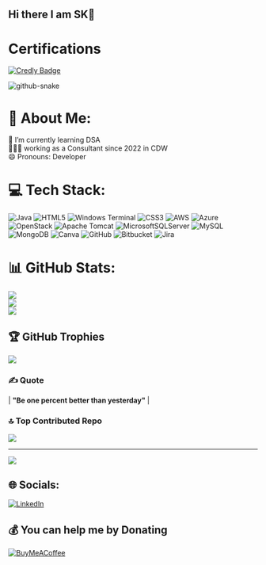 ## Hi there I am SK👋

# Certifications
[![Credly Badge](https://images.credly.com/size/150x270/images/bd3c7ffd-53d6-4bbf-ac0e-054b897b9b61/badge.png)](https://www.credly.com/badges/bd3c7ffd-53d6-4bbf-ac0e-054b897b9b61)

<picture>
  <source media="(prefers-color-scheme: dark)" srcset="https://raw.githubusercontent.com/tobiasmeyhoefer/tobiasmeyhoefer/output/github-snake-dark.svg" />
  <source media="(prefers-color-scheme: light)" srcset="https://raw.githubusercontent.com/tobiasmeyhoefer/tobiasmeyhoefer/output/github-snake.svg" />
  <img alt="github-snake" src="https://raw.githubusercontent.com/tobiasmeyhoefer/tobiasmeyhoefer/output/github-snake.svg" />
</picture>

# 💫 About Me:
🌱 I’m currently learning DSA<br>👨🏼‍💻 working as a Consultant since 2022 in CDW<br>😄 Pronouns: Developer

# 💻 Tech Stack:
![Java](https://img.shields.io/badge/java-%23ED8B00.svg?style=plastic&logo=openjdk&logoColor=white) ![HTML5](https://img.shields.io/badge/html5-%23E34F26.svg?style=plastic&logo=html5&logoColor=white) ![Windows Terminal](https://img.shields.io/badge/Windows%20Terminal-%234D4D4D.svg?style=plastic&logo=windows-terminal&logoColor=white) ![CSS3](https://img.shields.io/badge/css3-%231572B6.svg?style=plastic&logo=css3&logoColor=white) ![AWS](https://img.shields.io/badge/AWS-%23FF9900.svg?style=plastic&logo=amazon-aws&logoColor=white) ![Azure](https://img.shields.io/badge/azure-%230072C6.svg?style=plastic&logo=microsoftazure&logoColor=white) ![OpenStack](https://img.shields.io/badge/Openstack-%23f01742.svg?style=plastic&logo=openstack&logoColor=white) ![Apache Tomcat](https://img.shields.io/badge/apache%20tomcat-%23F8DC75.svg?style=plastic&logo=apache-tomcat&logoColor=black) ![MicrosoftSQLServer](https://img.shields.io/badge/Microsoft%20SQL%20Server-CC2927?style=plastic&logo=microsoft%20sql%20server&logoColor=white) ![MySQL](https://img.shields.io/badge/mysql-4479A1.svg?style=plastic&logo=mysql&logoColor=white) ![MongoDB](https://img.shields.io/badge/MongoDB-%234ea94b.svg?style=plastic&logo=mongodb&logoColor=white) ![Canva](https://img.shields.io/badge/Canva-%2300C4CC.svg?style=plastic&logo=Canva&logoColor=white) ![GitHub](https://img.shields.io/badge/github-%23121011.svg?style=plastic&logo=github&logoColor=white) ![Bitbucket](https://img.shields.io/badge/bitbucket-%230047B3.svg?style=plastic&logo=bitbucket&logoColor=white) ![Jira](https://img.shields.io/badge/jira-%230A0FFF.svg?style=plastic&logo=jira&logoColor=white)
# 📊 GitHub Stats:
![](https://github-readme-stats.vercel.app/api?username=sharankmr&theme=dark&hide_border=false&include_all_commits=true&count_private=false)<br/>
![](https://github-readme-streak-stats.herokuapp.com/?user=sharankmr&theme=dark&hide_border=false)<br/>
![](https://github-readme-stats.vercel.app/api/top-langs/?username=sharankmr&theme=dark&hide_border=false&include_all_commits=true&count_private=false&layout=compact)

## 🏆 GitHub Trophies
![](https://github-profile-trophy.vercel.app/?username=sharankmr&theme=dark&no-frame=true&no-bg=false&margin-w=4)

### ✍️ Quote
| **"Be one percent better than yesterday"** |


### 🔝 Top Contributed Repo
![](https://github-contributor-stats.vercel.app/api?username=sharankmr&limit=5&theme=dark&combine_all_yearly_contributions=true)

---
[![](https://visitcount.itsvg.in/api?id=sharankmr&icon=2&color=0)](https://visitcount.itsvg.in)


## 🌐 Socials:
[![LinkedIn](https://img.shields.io/badge/LinkedIn-%230077B5.svg?logo=linkedin&logoColor=white)](https://linkedin.com/in/https://www.linkedin.com/in/sharankumar-madanagopal-6a76b5200/) 

  ## 💰 You can help me by Donating
  [![BuyMeACoffee](https://img.shields.io/badge/Buy%20Me%20a%20Coffee-ffdd00?style=for-the-badge&logo=buy-me-a-coffee&logoColor=black)](https://buymeacoffee.com/sharankmr) 

